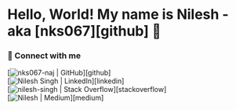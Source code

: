 # Hello, World! My name is Nilesh - aka [nks067][github] 👋




### 🤝 Connect with me

[![nks067-naj | GitHub](https://img.shields.io/badge/GitHub-100000?style=for-the-badge&logo=github&logoColor=white)][github]  
[![Nilesh Singh | LinkedIn](https://img.shields.io/badge/LinkedIn-0077B5?style=for-the-badge&logo=linkedin&logoColor=white)][linkedin]  
[![nilesh-singh | Stack Overflow](https://img.shields.io/badge/Stack_Overflow-FE7A16?style=for-the-badge&logo=stack-overflow&logoColor=white)][stackoverflow] \
[![Nilesh | Medium](https://img.shields.io/badge/Medium-12100E?style=for-the-badge&logo=medium&logoColor=white)][medium]  

<!--
**nks067/nks067** is a ✨ _special_ ✨ repository because its `README.md` (this file) appears on your GitHub profile.

Here are some ideas to get you started:

- 🔭 I’m currently working on ...
- 🌱 I’m currently learning ...
- 👯 I’m looking to collaborate on ...
- 🤔 I’m looking for help with ...
- 💬 Ask me about ...
- 📫 How to reach me: ...
- 😄 Pronouns: ...
- ⚡ Fun fact: ...
-->
